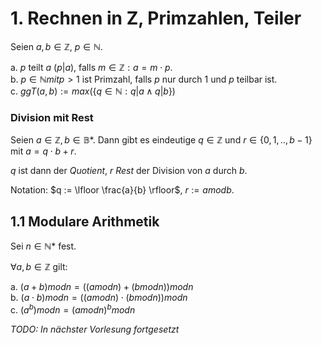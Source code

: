 # 1. Rechnen in Z, Primzahlen, Teiler
Seien $a, b \in \mathbb{Z}$, $p \in \mathbb{N}$.

a. $p$ teilt $a$ ($p | a$), falls $m \in \mathbb{Z}: a = m \cdot p$.  
b. $p \in \mathbb{N} mit p > 1$ ist Primzahl, falls $p$ nur durch 1 und $p$
   teilbar ist.  
c. $ggT(a, b) := max(\{ q \in \mathbb{N}: q | a \land q | b \})$

### Division mit Rest
Seien $a \in \mathbb{Z}, b \in \mathbb{B}*$. Dann gibt es eindeutige 
$q \in \mathbb{Z}$ und $r \in \{ 0, 1, .., b - 1 \}$ mit $a = q \cdot b + r$.

$q$ ist dann der *Quotient*, $r$ *Rest* der Division von $a$ durch $b$.

Notation: $q := \lfloor \frac{a}{b} \rfloor$, $r := a mod b$.


## 1.1 Modulare Arithmetik
Sei $n \in \mathbb{N}*$ fest.

$\forall a, b \in \mathbb{Z}$ gilt:

a. $(a + b) mod n = ((a mod n) + (b mod n)) mod n$  
b. $(a \cdot b) mod n = ((a mod n) \cdot (b mod n)) mod n$  
c. $(a^b) mod n = (a mod n)^b mod n$  

*TODO: In nächster Vorlesung fortgesetzt*